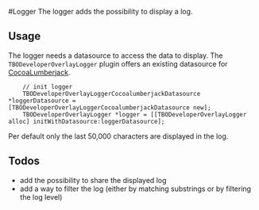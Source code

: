 #Logger
The logger adds the possibility to display a log.

## Usage
The logger needs a datasource to access the data to display. The `TBODeveloperOverlayLogger` plugin offers an existing datasource for [CocoaLumberjack](https://github.com/CocoaLumberjack).

```
    // init logger
    TBODeveloperOverlayLoggerCocoalumberjackDatasource *loggerDatasource = [TBODeveloperOverlayLoggerCocoalumberjackDatasource new];
    TBODeveloperOverlayLogger *logger = [[TBODeveloperOverlayLogger alloc] initWithDatasource:loggerDatasource];
```

Per default only the last 50,000 characters are displayed in the log.

## Todos

* add the possibility to share the displayed log
* add a way to filter the log (either by matching substrings or by filtering the log level)